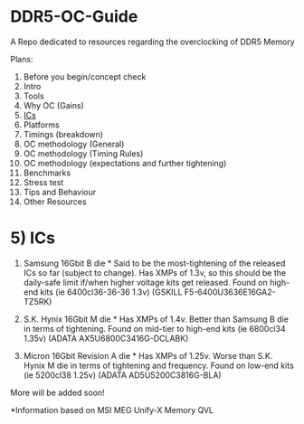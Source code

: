 # DDR5-OC-Guide
A Repo dedicated to resources regarding the overclocking of DDR5 Memory

Plans:

1) Before you begin/concept check
2) Intro
3) Tools
4) Why OC (Gains)
5) [ICs](https://github.com/Arshia1381/DDR5-OC-Guide/blob/main/README.md#5-ics)
6) Platforms
7) Timings (breakdown)
8) OC methodology (General)
9) OC methodology (Timing Rules)
10) OC methodology (expectations and further tightening)
11) Benchmarks
12) Stress test
13) Tips and Behaviour
14) Other Resources




# 5) ICs

1. Samsung 16Gbit B die *
Said to be the most-tightening of the released ICs so far (subject to change). Has XMPs of 1.3v, so this should be the daily-safe limit if/when higher voltage kits get released. Found on high-end kits (ie 6400cl36-36-36 1.3v) (GSKILL F5-6400U3636E16GA2-TZ5RK)

2. S.K. Hynix 16Gbit M die *
Has XMPs of 1.4v. Better than Samsung B die in terms of tightening. Found on mid-tier to high-end kits (ie 6800cl34 1.35v) (ADATA AX5U6800C3416G-DCLABK)

3. Micron 16Gbit Revision A die *
Has XMPs of 1.25v. Worse than S.K. Hynix M die in terms of tightening and frequency. Found on low-end kits (ie 5200cl38 1.25v) (ADATA AD5U5200C3816G-BLA)

More will be added soon!

*Information based on MSI MEG Unify-X Memory QVL

